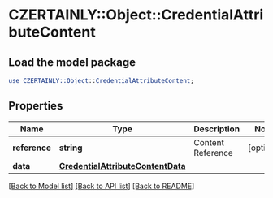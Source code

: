 # CZERTAINLY::Object::CredentialAttributeContent

## Load the model package
```perl
use CZERTAINLY::Object::CredentialAttributeContent;
```

## Properties
Name | Type | Description | Notes
------------ | ------------- | ------------- | -------------
**reference** | **string** | Content Reference | [optional] 
**data** | [**CredentialAttributeContentData**](CredentialAttributeContentData.md) |  | 

[[Back to Model list]](../README.md#documentation-for-models) [[Back to API list]](../README.md#documentation-for-api-endpoints) [[Back to README]](../README.md)


